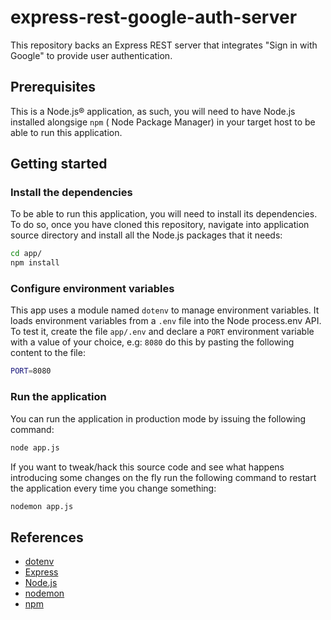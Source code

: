 # express-rest-google-auth-server
This repository backs an Express REST server that integrates "Sign in with Google" to provide user authentication.

## Prerequisites

This is a Node.js® application, as such, you will need to have Node.js installed alongsige `npm` ( Node Package Manager) in your target host to be able to run this application.

## Getting started

### Install the dependencies

To be able to run this application, you will need to install its dependencies. To do so, once you have cloned this repository, navigate into application source directory and install all the Node.js packages that it needs: 

```bash
cd app/
npm install
```

### Configure environment variables

This app uses a module named `dotenv` to manage environment variables. It loads environment variables from a `.env` file into the Node process.env API. To test it, create the file `app/.env` and declare a `PORT` environment variable with a value of your choice, e.g: `8080` do this by pasting the following content to the file:

```bash
PORT=8080
```

### Run the application

You can run the application in production mode by issuing the following command:

```bash
node app.js
```

If you want to tweak/hack this source code and see what happens introducing some changes on the fly run the following command to restart the application every time you change something:

```bash
nodemon app.js
```

## References

- [dotenv](https://www.npmjs.com/package/dotenv)
- [Express](https://www.npmjs.com/package/express)
- [Node.js](https://nodejs.org/)
- [nodemon](https://www.npmjs.com/package/nodemon)
- [npm](https://www.npmjs.com/package/npm)
